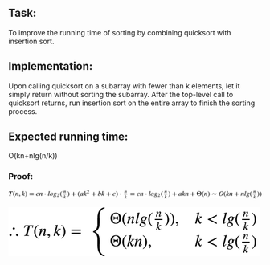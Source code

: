 ## Task: 
To improve the running time of sorting by combining quicksort with insertion sort.
## Implementation: 
Upon calling quicksort on a subarray with fewer than k elements, let it simply return without sorting the
 subarray. After the top-level call to quicksort returns, run insertion sort on the entire array to finish the sorting process.
## Expected running time: 
O(kn+nlg(n/k))
### Proof: 
![proofProcess](proofProcess.jpg)

![proofResult](proofResult.jpg)